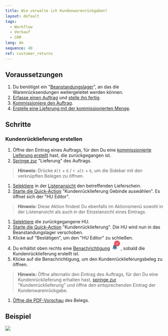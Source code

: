```yaml
---
title: Wie verwalte ich Kundenwarenrückgaben?
layout: default
tags:
  - Workflow
  - Verkauf
  - CRM
lang: de
sequence: 40
ref: customer_returns
---
```


## Voraussetzungen
1. Du benötigst ein "[Beanstandungslager](Beanstandungslager_anlegen)", an das die Warenrücksendungen weitergeleitet werden können.
1. [Erfasse einen Auftrag](Auftrag_erfassen) und [stelle ihn fertig](BelegverarbeitungFertigstellen).
1. [Kommissioniere den Auftrag](Lieferung_kommissionieren).
1. [Erstelle eine Lieferung mit der kommissionierten Menge](Lieferung_mit_kommissionierter_Menge).

## Schritte

### Kundenrücklieferung erstellen
1. Öffne den Eintrag eines Auftrags, für den Du eine [kommissionierte Lieferung erstellt](Lieferung_mit_kommissionierter_Menge) hast, die zurückgegangen ist.
1. [Springe zur](SpringezuBelegen) "Lieferung" des Auftrags.
 >**Hinweis:** Drücke `Alt` + `6` / `⌥ alt` + `6`, um die Sidebar mit den verknüpften Belegen zu öffnen.

1. [Selektiere](AuswahlBelege) in der [Listenansicht](Ansichten) den betreffenden Lieferschein.
1. [Starte die Quick-Action](AktionStarten) "Kundenrücklieferung Gebinde auswählen". Es öffnet sich der "HU Editor".
 >**Hinweis:** Diese Aktion findest Du ebenfalls im Aktionsmenü sowohl in der Listenansicht als auch in der Einzelansicht eines Eintrags.

1. [Selektiere](AuswahlBelege) die zurückgegangene HU.
1. [Starte die Quick-Action](AktionStarten) "Kundenrücklieferung". Die HU wird nun in das Beanstandungslager verschoben.
1. Klicke auf "Bestätigen", um den "HU Editor" zu schließen.
1. Du erhältst oben rechts eine [Benachrichtigung](Benachrichtigungsarten) ![](assets/NotificationBell_WebUI.png), sobald die Kundenrücklieferung erstellt ist.
1. Klicke auf die Benachrichtigung, um den Kundenrücklieferungsbeleg zu öffnen.
 >**Hinweis:** Öffne alternativ den Eintrag des Auftrags, für den Du eine Kundenrücklieferung erhalten hast, [springe zur](SpringezuBelegen) "Kundenrücklieferung" und öffne den entsprechenden Eintrag der Kundenwarenrückgabe.

1. [Öffne die PDF-Vorschau](PDFVorschau) des Belegs.

## Beispiel
![](assets/Kundenwarenrueckgabe.gif)
